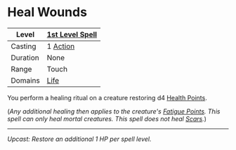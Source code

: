 # Heal Wounds

| Level    | [1st Level Spell](1st%20Level%20Spells.md)          |
| -------- | --------------------------------------------------- |
| Casting  | 1 [Action](../../../../Game%20Procedures/Core%20Procedures/Action.md) |
| Duration | None                                                |
| Range    | Touch                                               |
| Domains  | [Life](../../Spell%20Domains/Life.md)            |

You perform a healing ritual on a creature restoring d4 [Health Points](../../../../Player%20Characters/Derived%20Statistics/Health%20Points.md).

(*Any additional healing then applies to the creature's [Fatigue Points](../../../../Player%20Characters/Derived%20Statistics/Fatigue%20Points.md).* *This spell can only heal mortal creatures. This spell does not heal [Scars](../../../../Player%20Characters/Derived%20Statistics/Scars.md).*)

---
*Upcast: Restore an additional 1 HP per spell level.*
